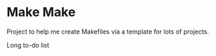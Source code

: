 # Make Make

Project to help me create Makefiles via a template for lots of projects.

Long to-do list

